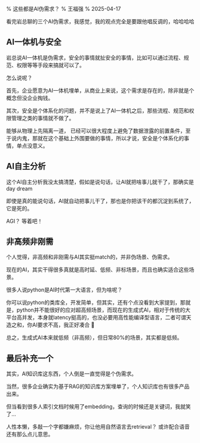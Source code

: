 % 这些都是AI伪需求？
% 王福强
% 2025-04-17

看完岩总聊的三个AI伪需求，我感觉，我的观点完全是要跟他唱反调的，哈哈哈哈

## AI一体机与安全

岩总说AI一体机是伪需求，安全的事情就扯安全的事情，比如可以通过流程、规范、权限等等手段来搞就可以了。

怎么说呢？

首先，企业愿意为AI一体机埋单，从商业上来说，这个需求是存在的，除非就是个概念但没企业掏钱。

其次，安全是个体系化的问题，并不是说上了AI一体机之后，那些流程、规范和权限管理之类的事情就不做了。

能够从物理上先隔离一道， 已经可以很大程度上避免了数据泄露的前置条件，至于说内鬼，那就在这个基础上外围要做的事情，所以才说，安全是个体系化的事情，单点没意义。


## AI自主分析

这个AI自主分析我没太搞清楚，假如是说句话，让AI就把啥事儿就干了，那确实是day dream

即使是真的能说句话，AI就自动把事儿干了，那也是你把该干的都沉淀到系统了，它是死的。

AGI？ 等着吧！


## 非高频非刚需

个人觉得，非高频和非刚需与AI其实挺match的，并非伪场景、伪需求。

现在的AI，其实干得很多真就是高时延、低频、非标场景，而且也确实适合这些场景。

很多人说python是AI时代第一大语言，但为啥呢？

你可以说python的类库全，开发简单，但其实，还有个点没看到大家提到，那就是，python并不能很好的应对超高频场景，而现在的生成式AI，相对于传统的大平台高并发，本身就latency挺高的，也没必要用高性能编译型语言，二者可谓天造之和，你AI要求不高，我正好凑合 🤣

总之，生成式AI本来就低频（非高频），但日常80%的场景，其实都是低频。

## 最后补充一个

其实，AI知识库这东西，个人倒是一直觉得是个伪需求。

当然，很多企业确实为基于RAG的知识库方案埋单了，个人知识库也有很多产品出来。

但当看到很多人索引文档时候用了embedding，查询的时候还是关键词，我就笑了...

人性本懒，多敲一个字都嫌麻烦，你让他用自然语言去retrieval？ 或许配合语音还有那么点儿意思。



